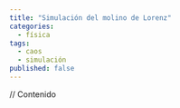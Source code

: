 ```yaml
---
title: "Simulación del molino de Lorenz"
categories:
  - física
tags:
  - caos
  - simulación
published: false
---
```


// Contenido